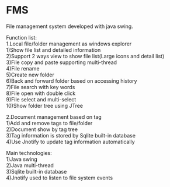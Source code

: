 # FMS
File management system developed with java swing.

Function list:   
1.Local file/folder management as windows explorer   
    1)Show file list and detailed information  
    2)Support 2 ways view to show file list(Large icons and detail list)  
    3)File copy and paste supporting multi-thread  
    4)File rename  
    5)Create new folder  
    6)Back and forward folder based on accessing history  
    7)File search with key words  
    8)File open with double click  
    9)File select and multi-select  
    10)Show folder tree using JTree
    
2.Document management based on tag  
    1)Add and remove tags to file/folder  
    2)Document show by tag tree  
    3)Tag information is stored by Sqlite built-in database  
    4)Use Jnotify to update tag information automatically  
    
Main technologies:  
    1)Java swing  
    2)Java multi-thread  
    3)Sqlite built-in database  
    4)Jnotify used to listen to file system events  